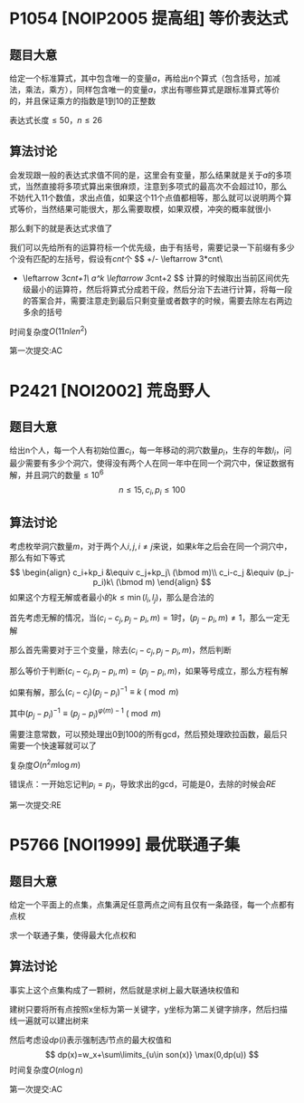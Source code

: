 # P1054 [NOIP2005 提高组] 等价表达式

## 题目大意

给定一个标准算式，其中包含唯一的变量$a$，再给出$n$个算式（包含括号，加减法，乘法，乘方），同样包含唯一的变量$a$​​，求出有哪些算式是跟标准算式等价的，并且保证乘方的指数是1到10的正整数

表达式长度$\leq 50$，$n\leq 26$

## 算法讨论

会发现跟一般的表达式求值不同的是，这里会有变量，那么结果就是关于$a$的多项式，当然直接将多项式算出来很麻烦，注意到多项式的最高次不会超过10，那么不妨代入11个数值，求出点值，如果这个11个点值都相等，那么就可以说明两个算式等价，当然结果可能很大，那么需要取模，如果双模，冲突的概率就很小

那么剩下的就是表达式求值了

我们可以先给所有的运算符标一个优先级，由于有括号，需要记录一下前缀有多少个没有匹配的左括号，假设有$cnt$个
$$
+/- \leftarrow 3*cnt\\
* \leftarrow 3*cnt+1\\
a^k \leftarrow 3*cnt+2
$$
计算的时候取出当前区间优先级最小的运算符，然后将算式分成若干段，然后分治下去进行计算，将每一段的答案合并，需要注意走到最后只剩变量或者数字的时候，需要去除左右两边多余的括号

时间复杂度$O(11nlen^2)$

第一次提交:AC

# P2421 [NOI2002] 荒岛野人

## 题目大意

给出n个人，每一个人有初始位置$c_i$，每一年移动的洞穴数量$p_i$，生存的年数$l_i$，问最少需要有多少个洞穴，使得没有两个人在同一年中在同一个洞穴中，保证数据有解，并且洞穴的数量$\leq 10^6$
$$
n\leq 15,c_i,p_i\leq 100
$$

## 算法讨论

考虑枚举洞穴数量$m$，对于两个人$i,j,i\neq j$来说，如果$k$年之后会在同一个洞穴中，那么有如下等式
$$
\begin{align}
c_i+kp_i &\equiv c_j+kp_j\ (\bmod m)\\
c_i-c_j &\equiv (p_j-p_i)k\ (\bmod m)
\end{align}
$$
如果这个方程无解或者最小的$k\leq \min(l_i,l_j)$，那么是合法的

首先考虑无解的情况，当$(c_i-c_j,p_j-p_i,m)=1$时，$(p_j-p_i,m)\neq 1$，那么一定无解

那么首先需要对于三个变量，除去$(c_i-c_j,p_j-p_i,m)$​，然后判断

那么等价于判断$(c_i-c_j,p_j-p_i,m)=(p_j-p_i,m)$，如果等号成立，那么方程有解

如果有解，那么$(c_i-c_j)(p_j-p_i)^{-1}\equiv k\ (\bmod m)$

其中$(p_j-p_i)^{-1}\equiv (p_j-p_i)^{\varphi(m)-1}\ (\bmod m)$

需要注意常数，可以预处理出0到100的所有gcd，然后预处理欧拉函数，最后只需要一个快速幂就可以了

复杂度$O(n^2m\log m)$

错误点：一开始忘记判$p_i=p_j$，导致求出的gcd，可能是0，去除的时候会$RE$

第一次提交:RE

# P5766 [NOI1999] 最优联通子集

## 题目大意

给定一个平面上的点集，点集满足任意两点之间有且仅有一条路径，每一个点都有点权

求一个联通子集，使得最大化点权和

## 算法讨论

事实上这个点集构成了一颗树，然后就是求树上最大联通块权值和

建树只要将所有点按照x坐标为第一关键字，y坐标为第二关键字排序，然后扫描线一遍就可以建出树来

然后考虑设$dp(i)$表示强制选$i$节点的最大权值和
$$
dp(x)=w_x+\sum\limits_{u\in son(x)} \max(0,dp(u))
$$
时间复杂度$O(n\log n)$

第一次提交:AC
